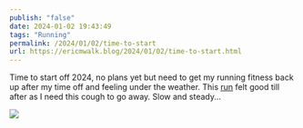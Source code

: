 ```yaml
---
publish: "false"
date: 2024-01-02 19:43:49
tags: "Running"
permalink: /2024/01/02/time-to-start
url: https://ericmwalk.blog/2024/01/02/time-to-start.html
---
```


Time to start off 2024, no plans yet but need to get my running fitness back up after my time off and feeling under the weather. This [run](https://strava.com/activities/10481194536) felt good till after as I need this cough to go away. Slow and steady...

![](https://ericmwalk.blog/uploads/2024/f6a31ccc7e.jpg)